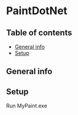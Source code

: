 # PaintDotNet


## Table of contents
* [General info](#general-info)
* [Setup](#setup)

## General info


## Setup
Run MyPaint.exe


